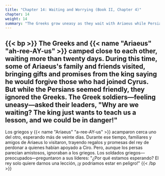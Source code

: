```yaml
---
title: "Chapter 14: Waiting and Worrying (Book II, Chapter 4)"
chapter: 14
weight: 14
summary: "The Greeks grow uneasy as they wait with Ariaeus while Persian visitors ignore them."
---
```


{{< bp >}}
The Greeks and {{< name "Ariaeus" "ah-ree-AY-us" >}} camped close to each other, waiting more than twenty days. During this time, some of Ariaeus's family and friends visited, bringing gifts and promises from the king saying he would forgive those who had joined Cyrus. But while the Persians seemed friendly, they ignored the Greeks. The Greek soldiers—feeling uneasy—asked their leaders, "Why are we waiting? The king just wants to teach us a lesson, and we could be in danger!"
---
Los griegos y {{< name "Ariaeus" "a-ree-AY-us" >}} acamparon cerca uno del otro, esperando más de veinte días. Durante ese tiempo, familiares y amigos de Ariaeus lo visitaron, trayendo regalos y promesas del rey de perdonar a quienes habían apoyado a Ciro. Pero, aunque los persas parecían amistosos, ignoraban a los griegos. Los soldados griegos—preocupados—preguntaron a sus líderes: "¿Por qué estamos esperando? El rey solo quiere darnos una lección, ¡y podríamos estar en peligro!"
{{< /bp >}}
